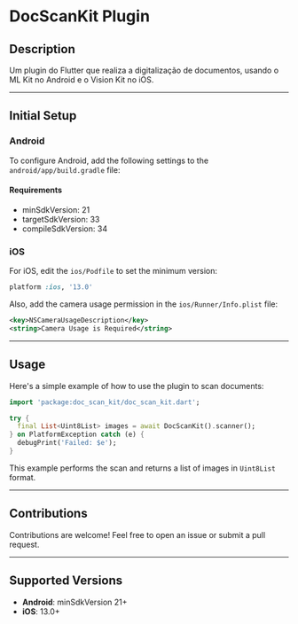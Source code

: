 
# DocScanKit Plugin

## Description

Um plugin do Flutter que realiza a digitalização de documentos, usando o ML Kit no Android e o Vision Kit no iOS.

---

## Initial Setup

### Android

To configure Android, add the following settings to the `android/app/build.gradle` file:

#### Requirements

- minSdkVersion: 21
- targetSdkVersion: 33
- compileSdkVersion: 34

### iOS

For iOS, edit the `ios/Podfile` to set the minimum version:

```ruby
platform :ios, '13.0'
```

Also, add the camera usage permission in the `ios/Runner/Info.plist` file:

```xml
<key>NSCameraUsageDescription</key>
<string>Camera Usage is Required</string>
```

---

## Usage

Here's a simple example of how to use the plugin to scan documents:

```dart
import 'package:doc_scan_kit/doc_scan_kit.dart';

try {
  final List<Uint8List> images = await DocScanKit().scanner();
} on PlatformException catch (e) {
  debugPrint('Failed: $e');
}
```

This example performs the scan and returns a list of images in `Uint8List` format.

---

## Contributions

Contributions are welcome! Feel free to open an issue or submit a pull request.

---

## Supported Versions

- **Android**: minSdkVersion 21+
- **iOS**: 13.0+
